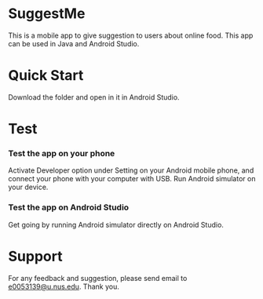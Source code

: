 # SuggestMe
This is a mobile app to give suggestion to users about online food. This app can be used in Java and Android Studio. 

# Quick Start
Download the folder and open in it in Android Studio. 

# Test
###  Test the app on your phone
Activate Developer option under Setting on your Android mobile phone, and connect your phone with your computer with USB. Run Android simulator on your device.

###  Test the app on Android Studio
Get going by running Android simulator directly on Android Studio.

# Support
For any feedback and suggestion, please send email to e0053139@u.nus.edu. Thank you.
